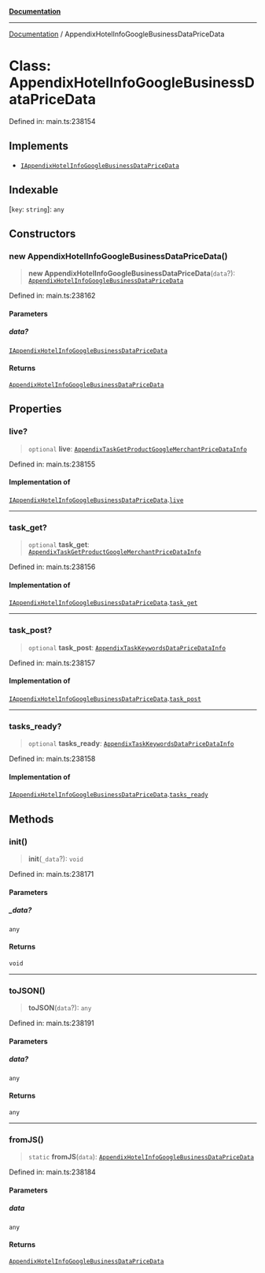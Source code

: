 [**Documentation**](../README.md)

***

[Documentation](../README.md) / AppendixHotelInfoGoogleBusinessDataPriceData

# Class: AppendixHotelInfoGoogleBusinessDataPriceData

Defined in: main.ts:238154

## Implements

- [`IAppendixHotelInfoGoogleBusinessDataPriceData`](../interfaces/IAppendixHotelInfoGoogleBusinessDataPriceData.md)

## Indexable

\[`key`: `string`\]: `any`

## Constructors

### new AppendixHotelInfoGoogleBusinessDataPriceData()

> **new AppendixHotelInfoGoogleBusinessDataPriceData**(`data`?): [`AppendixHotelInfoGoogleBusinessDataPriceData`](AppendixHotelInfoGoogleBusinessDataPriceData.md)

Defined in: main.ts:238162

#### Parameters

##### data?

[`IAppendixHotelInfoGoogleBusinessDataPriceData`](../interfaces/IAppendixHotelInfoGoogleBusinessDataPriceData.md)

#### Returns

[`AppendixHotelInfoGoogleBusinessDataPriceData`](AppendixHotelInfoGoogleBusinessDataPriceData.md)

## Properties

### live?

> `optional` **live**: [`AppendixTaskGetProductGoogleMerchantPriceDataInfo`](AppendixTaskGetProductGoogleMerchantPriceDataInfo.md)

Defined in: main.ts:238155

#### Implementation of

[`IAppendixHotelInfoGoogleBusinessDataPriceData`](../interfaces/IAppendixHotelInfoGoogleBusinessDataPriceData.md).[`live`](../interfaces/IAppendixHotelInfoGoogleBusinessDataPriceData.md#live)

***

### task\_get?

> `optional` **task\_get**: [`AppendixTaskGetProductGoogleMerchantPriceDataInfo`](AppendixTaskGetProductGoogleMerchantPriceDataInfo.md)

Defined in: main.ts:238156

#### Implementation of

[`IAppendixHotelInfoGoogleBusinessDataPriceData`](../interfaces/IAppendixHotelInfoGoogleBusinessDataPriceData.md).[`task_get`](../interfaces/IAppendixHotelInfoGoogleBusinessDataPriceData.md#task_get)

***

### task\_post?

> `optional` **task\_post**: [`AppendixTaskKeywordsDataPriceDataInfo`](AppendixTaskKeywordsDataPriceDataInfo.md)

Defined in: main.ts:238157

#### Implementation of

[`IAppendixHotelInfoGoogleBusinessDataPriceData`](../interfaces/IAppendixHotelInfoGoogleBusinessDataPriceData.md).[`task_post`](../interfaces/IAppendixHotelInfoGoogleBusinessDataPriceData.md#task_post)

***

### tasks\_ready?

> `optional` **tasks\_ready**: [`AppendixTaskKeywordsDataPriceDataInfo`](AppendixTaskKeywordsDataPriceDataInfo.md)

Defined in: main.ts:238158

#### Implementation of

[`IAppendixHotelInfoGoogleBusinessDataPriceData`](../interfaces/IAppendixHotelInfoGoogleBusinessDataPriceData.md).[`tasks_ready`](../interfaces/IAppendixHotelInfoGoogleBusinessDataPriceData.md#tasks_ready)

## Methods

### init()

> **init**(`_data`?): `void`

Defined in: main.ts:238171

#### Parameters

##### \_data?

`any`

#### Returns

`void`

***

### toJSON()

> **toJSON**(`data`?): `any`

Defined in: main.ts:238191

#### Parameters

##### data?

`any`

#### Returns

`any`

***

### fromJS()

> `static` **fromJS**(`data`): [`AppendixHotelInfoGoogleBusinessDataPriceData`](AppendixHotelInfoGoogleBusinessDataPriceData.md)

Defined in: main.ts:238184

#### Parameters

##### data

`any`

#### Returns

[`AppendixHotelInfoGoogleBusinessDataPriceData`](AppendixHotelInfoGoogleBusinessDataPriceData.md)
